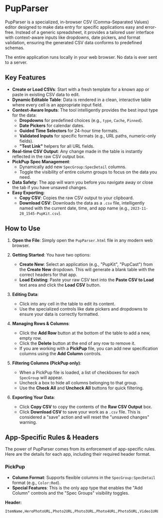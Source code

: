 # PupParser

PupParser is a specialized, in-browser CSV (Comma-Separated Values) editor designed to make data entry for specific applications easy and error-free. Instead of a generic spreadsheet, it provides a tailored user interface with context-aware inputs like dropdowns, date pickers, and format validation, ensuring the generated CSV data conforms to predefined schemas.

The entire application runs locally in your web browser. No data is ever sent to a server.

## Key Features

-   **Create or Load CSVs**: Start with a fresh template for a known app or paste in existing CSV data to edit.
-   **Dynamic Editable Table**: Data is rendered in a clean, interactive table where every cell is an appropriate input field.
-   **Context-Aware Inputs**: The tool intelligently provides the best input type for the data:
    -   **Dropdowns** for predefined choices (e.g., `type`, `Cache`, `Pinned`).
    -   **Date Pickers** for calendar dates.
    -   **Guided Time Selectors** for 24-hour time formats.
    -   **Validated Inputs** for specific formats (e.g., URL paths, numeric-only fields).
    -   **"Test Link"** helpers for all URL fields.
-   **Real-time CSV Output**: Any change made in the table is instantly reflected in the raw CSV output box.
-   **PickPup Spec Management**:
    -   Dynamically add new `SpecGroup:SpecDetail` columns.
    -   Toggle the visibility of entire column groups to focus on the data you need.
-   **Data Safety**: The app will warn you before you navigate away or close the tab if you have unsaved changes.
-   **Easy Exporting**:
    -   **Copy CSV**: Copies the raw CSV output to your clipboard.
    -   **Download CSV**: Downloads the data as a `.csv` file, intelligently named with the current date, time, and app name (e.g., `2023-11-28_1545-PupKit.csv`).

## How to Use

1.  **Open the File**: Simply open the `PupParser.html` file in any modern web browser.

2.  **Getting Started**: You have two options:
    -   **Create New**: Select an application (e.g., "PupKit", "PupCast") from the **Create New** dropdown. This will generate a blank table with the correct headers for that app.
    -   **Load Existing**: Paste your raw CSV text into the **Paste CSV to Load** text area and click the **Load CSV** button.

3.  **Editing Data**:
    -   Click into any cell in the table to edit its content.
    -   Use the specialized controls like date pickers and dropdowns to ensure your data is correctly formatted.

4.  **Managing Rows & Columns**:
    -   Click the **Add Row** button at the bottom of the table to add a new, empty row.
    -   Click the **Delete** button at the end of any row to remove it.
    -   If you are working with a **PickPup** file, you can add new specification columns using the **Add Column** controls.

5.  **Filtering Columns (PickPup only)**:
    -   When a PickPup file is loaded, a list of checkboxes for each `SpecGroup` will appear.
    -   Uncheck a box to hide all columns belonging to that group.
    -   Use the **Check All** and **Uncheck All** buttons for quick filtering.

6.  **Exporting Your Data**:
    -   Click **Copy CSV** to copy the contents of the **Raw CSV Output** box.
    -   Click **Download CSV** to save your work as a `.csv` file. This is considered a "save" action and will reset the "unsaved changes" warning.

## App-Specific Rules & Headers

The power of PupParser comes from its enforcement of app-specific rules. Here are the details for each app, including their required header format.

### PickPup
-   **Column Format**: Supports flexible columns in the `SpecGroup:SpecDetail` format (e.g., `Color:Red`).
-   **Special Features**: This is the only app type that enables the "Add Column" controls and the "Spec Groups" visibility toggles.

**Header:**
```csv
ItemName,HeroPhotoURL,Photo2URL,Photo3URL,Photo4URL,Photo5URL,Video1URL,Category1,Category2,Category3
